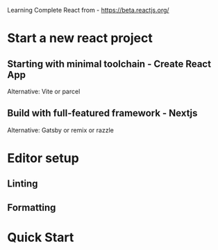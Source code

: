 Learning Complete React from - https://beta.reactjs.org/

# Start a new react project
## Starting with minimal toolchain - Create React App
Alternative: Vite or parcel

## Build with full-featured framework - Nextjs
Alternative: Gatsby or remix or razzle

# Editor setup

## Linting 
## Formatting

# Quick Start
